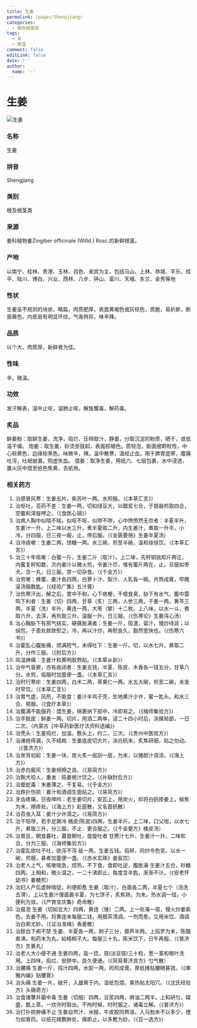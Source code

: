 ```yaml
---
title: 生姜
permalink: /pages/Shengjiang/
categories: 
  - 根及根茎类
tags: 
  - 辛
  - 微温
comment: false
editLink: false
date: '·'
author: 
  name: '·'
---
```

# 生姜

![生姜](https://image.zhongyibaike.com/image/%E7%94%9F%E5%A7%9C/%E7%94%9F%E5%A7%9C1.jpg)

<!-- more -->
### 名称
生姜

### 拼音
Shengjiang

### 类别
根及根茎类

### 来源
姜科植物姜Zingiber officinale (Willd.) Rosc.的新鲜根茎。

### 产地
以南宁、桂林、贵港、玉林、百色、来宾为主，包括马山、上林、恭城、平乐、桂平、陆川、博白、兴业、西林、八步、钟山、富川、天峨、东兰、金秀等地

### 性状
生姜呈不规则的块状，略扁，肉质肥厚。表面黄褐色或灰棕色，质脆，易折断，断面黄色，内皮层有明显环纹。气香特异，味辛辣。

### 品质
以个大，肉质厚，新鲜者为佳。

### 性味
辛，微温。

### 功效
发汗解表，温中止呕，温肺止咳，解鱼蟹毒，解药毒。

### 炙品
鲜姜粉：取鲜生姜，洗净，捣烂，压榨取汁，静置，分取沉淀的粉质，晒干，或低温干燥。
炮姜：取生姜，砂烫至鼓起，表面棕褐色。质轻泡，断面细颗粒性，中心棕黄色，边缘棕黑色。味微辛，辣。温中散寒，温经止血。用于脾胃虚寒，腹痛吐泻，吐衄崩漏，阳虚失血。
煨姜：取净生姜，用纸六、七层包裹，水中浸透，置火灰中煨至纸色焦黄，去纸用。

### 相关药方
1. 治感冒风寒：生姜五片，紫苏叶一两。水煎服。（《本草汇言》）
2. 治呕吐，百药不差：生姜一两，切如绿豆大，以醋浆七合，于银器煎取四合，空腹和滓旋呷之。（《食医心镜》）
3. 治病人胸中似喘不喘，似呕不呕，似哕不哕，心中愤愤然无奈者：半夏半升，生姜汁一升。上二味以水三升，煮半夏取二升，内生姜汁，煮取一升半，小冷。分四服，日三夜一服，止，停后服。（《金匮要赂》生姜半夏汤）
4. 治冷痰嗽：生姜二两，饧糖一两。水三碗，煎至半碗，温和徐徐饮。（《本草汇言》）
5. 治三十年咳嗽：白蜜一斤，生姜二斤（取汁）。上二味，先秤铜铫知斤两讫，内蜜复秤知数，次内姜汁以微火煎，令姜汁尽，惟有蜜斤两在，止。旦服如枣犬，含一丸，日三服。禁一切杂食。（《千金方》）
6. 治劳嗽：蜂蜜、姜汁各四两，白萝卜汁、梨汁、人乳各一碗。共熬成膏，早晚滚汤服数匙。（《经验广集》五汁膏）
7.  治伤寒汗出，解之后，胃中不和，心下痞梗，干噫食臭，胁下有水气，腹中雷鸣下利者：生姜（切）四两，甘草（炙）三两，人参三两，干姜一两，黄芩三两，半夏（洗）半升，黄连一两，大枣（擘）十二枚。上八味，以水一斗，煮取六升，去滓，再煎取三升。温服一升，日三服。（《伤寒论》生姜泻心汤）
8. 治心胸胁下有邪气结实，硬痛胀满者：生姜一斤，捣渣，留汁，慢炒待润；以绢包，于患处款款熨之，冷，再以汁炒，再熨良久，豁然宽快也。（《伤寒六书》）
9. 治霍乱心腹胀痛，烦满短气，未得吐下：生姜一斤。切，以水七升，煮取二升，分作三服。（《肘后方》）
10. 风湿痹痛：生姜汁和黄明胶熬贴。（《本草从新》）
11. 治中气昏厥，亦有痰闭者：生姜五钱，半夏、陈皮、木香各一钱五分，甘草八分。水煎，临服时加童便一盏。（《本草汇言》）
12. 治时行寒疟：生姜四两，白术二两，草果仁一两。水五大碗，煎至二碗，未发时早饮。（《本草汇言》）
13. 治胃气虚，风热，不能食：姜汁半鸡子壳，生地黄汁少许，蜜一匙头。和水三合，顿服。（《食疗本草》）
14. 治腹满不能服药：煨生姜，绵裹纳下部中，冷即易之。（《梅师集验方》）
15. 治手脱皮：鲜姜一两。切片，用酒二两单，浸二十四小时后，涂搽局部，一日二次。（内蒙古《中草药新医疗法资料选编》）
16. 治秃头：生姜捣烂，加温，敷头上，约二、三次。（《贵州中医验方》）
17. 治诸疮痔漏，久不结痂：生姜连皮切大片，涂白矾末，炙焦研细，贴之勿动。（《普济方》）
18. 治发背初起：生姜一块，炭火炙一层刮一层，为末，以猪胆汁调涂。（《海上方》）
19. 治赤白癜风：生姜频擦之良。（《易简方》）
20. 治猘犬咬人，重发：捣姜根汁饮之。（《补缺肘后方》）
21. 治蝮蛇毒：末姜薄之，干复易。（《千金方》）
22. 治跌扑伤损：姜汁和酒调生面贴之。（《易简方》）
23. 牙齿疼痛，日夜呻吟：老生姜切片，安瓦上，用炭火，却将白矾掺姜上，候焦为末，擦疼处。（《海上方》赴筵散，又名晋矾散）
24. 治百虫入耳：姜汁少许滴之。（《易简方》）
25. 治干呕哕，若手足厥冷 橘皮(陈皮)四两，生姜半斤。上二味，口父咀，以水七升，煮取三升，分三服，不止．更合服之。（《千金要方》橘皮汤）
26. 治胃反，朝食暮吐，暮食朝吐，旋旋吐者 甘蔗汁七升，生姜汁一升。二味和合，分为三服。（《海师集验方》）
27. 治霍乱欲吐不吐，欲泻不泻 盐一两，生姜五钱。捣碎，同炒令色变。以水一碗，煎服，甚者加童便一盏。（《赤水玄珠》姜盐饮）
28. 治老人上气，咳嗽喘急，烦热，不下食，食即吐逆，腹胀满 生姜汁五合，砂糖四两。上相和，微火温之，一二十沸即止。每度含半匙，渐渐不计。（《安老怀幼书》姜糖煎）
29. 治妇人产后虚肿喘促，利便即愈 生姜（取汁）、白面各二两，半夏七个（汤洗去滑）。上以生姜汁搜面裹半夏，为七饼子，炙焦熟，为末。热水调一钱，小便利为效。（《产育宝庆集》奇命散）
30. 治晨泄 生姜（切如豆大）四两，黄连（锉）二两。上一处淹一宿，慢火炒姜紫色，去姜不用。将黄连末每服二钱，用腊茶清调，一剂而愈。又用米饮、酒调治白痢尤妙。（《证治准绳》香姜散）
31. 治脓血下痢不禁 生姜、半夏各一两，附子三分，藜芦半两。上捣罗为末，陈醋煮沸，和药末为丸，如梧桐子大。每服三十丸，陈米饮下，日午再服。（《普济方》生姜丸）
32. 治老人大小便不通 生姜四两，盐一捻，豉(淡豆豉)三十粒，葱一茎和根叶洗用。上四味，捣烂，安脐中，良久便通。（《简易普济良方》匀气散）
33. 治腰痛 生姜一斤，捣汁四两，水胶一两，同煎成膏。厚纸摊贴腰眼甚效。（《串雅内编》贴腰膏》
34. 治头痛 生姜一片，破开，入雄黄于内，湿纸包煨。乘热贴太阳穴。（《沈氏经验方》头痛奇方）
35. 治食诸蕈并菌中毒 生姜（切细）四两，豆浆四两，麻油二两半。上和研匀，碟盛，甑上蒸，一炊许时取出。不拘时候，时时服之，诸毒立解。（《普济方》）
36. 治打扑损肿痛不止 生姜自然汁、米醋、牛皮胶同熬溶，入马勃末不以多少，搅匀如膏药。以纸花摊敷肿处，痛即止，以多敷为妙。（《百一选方》）